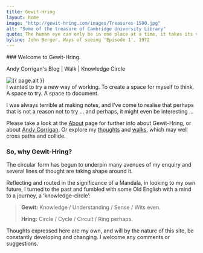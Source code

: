 ```yaml
---
title: Gewit-Hring
layout: home
image: "http://gewit-hring.com/images/Treasures-1500.jpg"
alt: "Some of the treasure of Cambridge University Library"
quote: The human eye can only be in one place at a time, it takes its visible world with it as it walks.
byline: John Berger, Ways of seeing 'Episode 1', 1972
---
```

<p class="tc h3">### Welcome to Gewit-Hring.</p>  
<p class="tc">Andy Corrigan's Blog | Walk | Knowledge Circle</p>  
<section class="mw5 mw7-ns center pa3 ph5-ns">
<img src="{{ page.image }}" alt="{{ page.alt }}" class="w-100" />
</section>
I wanted to try a new way of working. 
To create a space for myself to think.
A space to try. A space to document.

I was always terrible at making notes, and I’ve come to realise that perhaps that is not a reason not to try … and perhaps, it might even be interesting …

Please take a look at the [About]({{site.url}}/about/) page for further info about Gewit-Hring, or about [Andy Corrigan]({{site.url}}/andy-corrigan/). Or explore my [thoughts]({{site.url}}/blog/) and [walks]({{site.url}}/walks/), which may well cross paths and collide. 

### So, why Gewit-Hring?
The circular form has begun to underpin many avenues of my enquiry and several lines of thought are taking shape around it. 

Reflecting and routed in the significance of a Mandala, in looking to my own future, I turned to the past and fumbled with some Old English with a mind to a journey, a ‘knowledge-circle’:
> **Gewit:** Knowledge / Understanding / Sense / Wits even.
> 
> **Hring:** Circle / Cycle / Circuit / Ring perhaps.

Thoughts expressed here are my own, and will by the nature of this site, be constantly developing and changing. I welcome any comments or suggestions.
